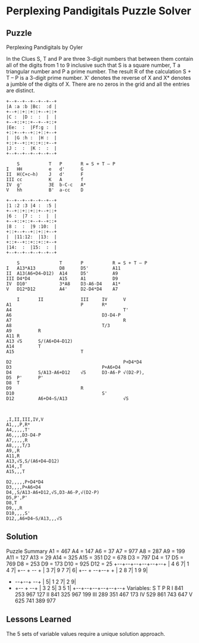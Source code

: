 # Perplexing Pandigitals Puzzle Solver

## Puzzle
Perplexing Pandigitals by Oyler

In the Clues S, T and P are three 3-digit numbers that between them contain all of the digits from 1 to 9 inclusive such that S is a square number, T a triangular number and P a prime number. The result R of the calculation S + T – P is a 3-digit prime number. X' denotes the reverse of X and X* denotes a jumble of the digits of X. There are no zeros in the grid and all the entries are distinct.

```
+--+--+--+--+--+--+
|A :a :b |Bc:  :d |
+--+::+::+::+--+::+
|C :  |D :  :  |  |
+--+::+::+--+--+::+
|Ee:  :  |Ff:g :  |
+::+--+--+::+::+--+
|  |G :h :  |H :  |
+::+--+::+::+::+--+
|J :  :  |K :  :  |
+--+--+--+--+--+--+

    S           T   P       R = S + T – P
I   HH          e   d'      G
II  H(C+c–h)    J   d'      F
III cc          K   A       f
IV  g'          3E  b-C-c   A*
V   hh          B'  a-cc    D

+--+--+--+--+--+--+
|1 :2 :3 |4 :  :5 |
+--+::+::+::+--+::+
|6 :  |7 :  :  |  |
+--+::+::+--+--+::+
|8 :  :  |9 :10:  |
+::+--+--+::+::+--+
|  |11:12:  |13:  |
+::+--+::+::+::+--+
|14:  :  |15:  :  |
+--+--+--+--+--+--+

    S               T       P           R = S + T – P
I   A13*A13         D8      D5'         A11
II  A13(A6+D4–D12)  A14     D5'         A9
III D4*D4           A15     A1          D9  
IV  D10'            3*A8    D3-A6-D4    A1*
V   D12*D12         A4'     D2-D4*D4    A7

    I       II              III     IV      V
A1                          P       R*
A4                                          T'
A6                                  D3-D4-P
A7                                          R
A8                                  T/3
A9          R
A11 R
A13 √S      S/(A6+D4–D12)
A14         T
A15                         T

D2                                          P+D4*D4
D3                                  P+A6+D4
D4          S/A13-A6+D12    √S      D3-A6-P √(D2-P), 
D5  P'      P'
D8  T
D9                          R
D10                                 S'
D12         A6+D4–S/A13                     √S



,I,II,III,IV,V
A1,,,P,R*
A4,,,,,T'
A6,,,,D3-D4-P
A7,,,,,R
A8,,,,T/3
A9,,R
A11,R
A13,√S,S/(A6+D4–D12)
A14,,T
A15,,,T

D2,,,,,P+D4*D4
D3,,,,P+A6+D4
D4,,S/A13-A6+D12,√S,D3-A6-P,√(D2-P)
D5,P',P'
D8,T
D9,,,R
D10,,,,S'
D12,,A6+D4–S/A13,,,√S

```

## Solution

Puzzle Summary
A1  = 467
A4  = 147
A6  = 37
A7  = 977
A8  = 287
A9  = 199
A11 = 127
A13 = 29
A14 = 325
A15 = 351
D2  = 678
D3  = 797
D4  = 17
D5  = 769
D8  = 253
D9  = 173
D10 = 925
D12 = 25
+--+--+--+--+--+--+
| 4  6  7| 1  4  7|
+--      +   --   +
| 3  7| 9  7  7| 6|
+--   +   --+--+  +
| 2  8  7| 1  9  9|
+   --+--+      --+
| 5| 1  2  7| 2  9|
+  +--      +   --+
| 3  2  5| 3  5  1|
+--+--+--+--+--+--+
Variables:
       S   T   P   R
   I 841 253 967 127
  II 841 325 967 199
 III 289 351 467 173
  IV 529 861 743 647
   V 625 741 389 977

## Lessons Learned

The 5 sets of variable values require a unique solution approach.